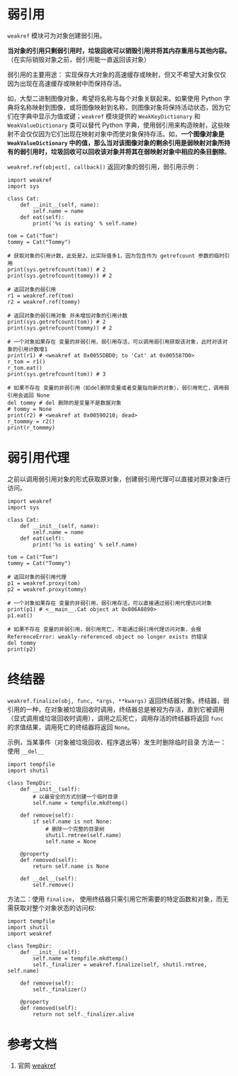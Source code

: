 # 弱引用
`weakref` 模块可为对象创建弱引用。

**当对象的引用只剩弱引用时，垃圾回收可以销毁引用并将其内存重用与其他内容。**（在实际销毁对象之前，弱引用能一直返回该对象）

弱引用的主要用途：
实现保存大对象的高速缓存或映射，但又不希望大对象仅仅因为出现在高速缓存或映射中而保持存活。

如，大型二进制图像对象，希望将名称与每个对象关联起来。如果使用 Python 字典将名称映射到图像，或将图像映射到名称，则图像对象将保持活动状态，因为它们在字典中显示为值或键；`weakref` 模块提供的 `WeakKeyDictionary` 和 `WeakValueDictionary` 类可以替代 Python 字典，使用弱引用来构造映射，这些映射不会仅仅因为它们出现在映射对象中而使对象保持存活。如，**一个图像对象是 `WeakValueDictionary` 中的值，那么当对该图像对象的剩余引用是弱映射对象所持有的弱引用时，垃圾回收可以回收该对象并将其在弱映射对象中相应的条目删除**。

`weakref.ref(object[, callback])` 返回对象的弱引用，弱引用示例：
```
import weakref
import sys

class Cat:
	def __init__(self, name):
		self.name = name
	def eat(self):
		print('%s is eating' % self.name)

tom = Cat("Tom")
tommy = Cat("Tommy")

# 获取对象的引用计数，此处是2，比实际值多1，因为包含作为 getrefcount 参数的临时引用
print(sys.getrefcount(tom)) # 2
print(sys.getrefcount(tommy)) # 2

# 返回对象的弱引用
r1 = weakref.ref(tom)
r2 = weakref.ref(tommy)

# 返回对象的弱引用对象 并未增加对象的引用计数
print(sys.getrefcount(tom)) # 2
print(sys.getrefcount(tommy)) # 2

# 一个对象如果存在 变量的非弱引用，弱引用存活，可以调用弱引用获取该对象，此时对该对象的引用计数增1
print(r1) # <weakref at 0x0055DBD0; to 'Cat' at 0x005587D0>
r_tom = r1()
r_tom.eat()
print(sys.getrefcount(tom)) # 3

# 如果不存在 变量的非弱引用（如del删除变量或者变量指向新的对象），弱引用死亡，调用弱引用会返回 None
del tommy # del 删除的是变量不是数据对象
# tommy = None
print(r2) # <weakref at 0x00590210; dead>
r_tommmy = r2()
print(r_tommmy)
```

# 弱引用代理
之前以调用弱引用对象的形式获取原对象，创建弱引用代理可以直接对原对象进行访问。
```
import weakref
import sys

class Cat:
	def __init__(self, name):
		self.name = name
	def eat(self):
		print('%s is eating' % self.name)

tom = Cat("Tom")
tommy = Cat("Tommy")

# 返回对象的弱引用代理
p1 = weakref.proxy(tom)
p2 = weakref.proxy(tommy)

# 一个对象如果存在 变量的非弱引用，弱引用存活，可以直接通过弱引用代理访问对象
print(p1) # <__main__.Cat object at 0x006A8890>
p1.eat()

# 如果不存在 变量的非弱引用，弱引用死亡，不能通过弱引用代理访问对象，会报 ReferenceError: weakly-referenced object no longer exists 的错误
del tommy
print(p2)
```

# 终结器
`weakref.finalize(obj, func, *args, **kwargs)` 返回终结器对象。终结器，弱引用的一种，在对象被垃圾回收时调用，终结器总是被视为存活，直到它被调用（显式调用或垃圾回收时调用），调用之后死亡，调用存活的终结器将返回 `func` 的求值结果，调用死亡的终结器将返回 `None`。

示例，当某事件（对象被垃圾回收、程序退出等）发生时删除临时目录
方法一：使用 `__del__`
```
import tempfile
import shutil

class TempDir:
    def __init__(self):
        # 以最安全的方式创建一个临时目录
        self.name = tempfile.mkdtemp()

    def remove(self):
        if self.name is not None:
            # 删除一个完整的目录树
            shutil.rmtree(self.name)
            self.name = None

    @property
    def removed(self):
        return self.name is None

    def __del__(self):
        self.remove()
```

方法二：使用 `finalize`， 使用终结器只需引用它所需要的特定函数和对象，而无需获取对整个对象状态的访问权:
```
import tempfile
import shutil
import weakref

class TempDir:
    def __init__(self):
        self.name = tempfile.mkdtemp()
        self._finalizer = weakref.finalize(self, shutil.rmtree, self.name)

    def remove(self):
        self._finalizer()

    @property
    def removed(self):
        return not self._finalizer.alive
```

# 参考文档
1. 官网 [weakref](https://docs.python.org/3.5/library/weakref.html)